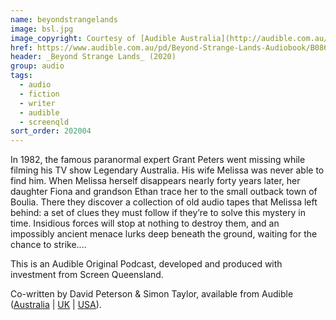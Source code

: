 ```yaml
---
name: beyondstrangelands
image: bsl.jpg
image_copyright: Courtesy of [Audible Australia](http://audible.com.au/)
href: https://www.audible.com.au/pd/Beyond-Strange-Lands-Audiobook/B086Q2LGBM
header: _Beyond Strange Lands_ (2020)
group: audio
tags:
  - audio
  - fiction
  - writer
  - audible
  - screenqld
sort_order: 202004
---
```

In 1982, the famous paranormal expert Grant Peters went missing while filming his TV show Legendary Australia. His wife Melissa was never able to find him. When Melissa herself disappears nearly forty years later, her daughter Fiona and grandson Ethan trace her to the small outback town of Boulia. There they discover a collection of old audio tapes that Melissa left behind: a set of clues they must follow if they’re to solve this mystery in time. Insidious forces will stop at nothing to destroy them, and an impossibly ancient menace lurks deep beneath the ground, waiting for the chance to strike....

This is an Audible Original Podcast, developed and produced with investment from Screen Queensland.

Co-written by David Peterson & Simon Taylor, available from Audible ([Australia](https://www.audible.com.au/pd/Beyond-Strange-Lands-Audiobook/B086Q2LGBM) \| [UK](https://www.audible.co.uk/pd/Beyond-Strange-Lands-Audiobook/B086Q3J5BM) \| [USA](https://www.audible.com/pd/Beyond-Strange-Lands-Audiobook/B0892SCVXM)).
